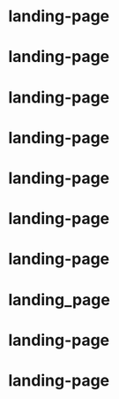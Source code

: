 # landing-page
# landing-page
# landing-page
# landing-page
# landing-page
# landing-page
# landing-page
# landing_page
# landing-page
# landing-page
